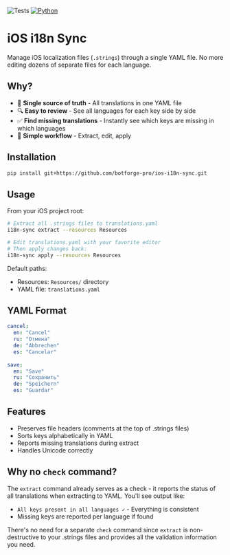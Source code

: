 ![Tests](https://github.com/botforge-pro/ios-i18n-sync/workflows/Tests/badge.svg)
[![Python](https://img.shields.io/badge/python-3.8%2B-blue.svg)](https://www.python.org)

# iOS i18n Sync

Manage iOS localization files (`.strings`) through a single YAML file. No more editing dozens of separate files for each language.

## Why?

- 📝 **Single source of truth** - All translations in one YAML file
- 🔍 **Easy to review** - See all languages for each key side by side
- ✅ **Find missing translations** - Instantly see which keys are missing in which languages
- 🚀 **Simple workflow** - Extract, edit, apply

## Installation

```bash
pip install git+https://github.com/botforge-pro/ios-i18n-sync.git
```

## Usage

From your iOS project root:

```bash
# Extract all .strings files to translations.yaml
i18n-sync extract --resources Resources

# Edit translations.yaml with your favorite editor
# Then apply changes back:
i18n-sync apply --resources Resources
```

Default paths:
- Resources: `Resources/` directory
- YAML file: `translations.yaml`

## YAML Format

```yaml
cancel:
  en: "Cancel"
  ru: "Отмена"
  de: "Abbrechen"
  es: "Cancelar"
  
save:
  en: "Save"
  ru: "Сохранить"
  de: "Speichern"
  es: "Guardar"
```

## Features

- Preserves file headers (comments at the top of .strings files)
- Sorts keys alphabetically in YAML
- Reports missing translations during extract
- Handles Unicode correctly

## Why no `check` command?

The `extract` command already serves as a check - it reports the status of all translations when extracting to YAML. You'll see output like:
- `All keys present in all languages ✓` - Everything is consistent
- Missing keys are reported per language if found

There's no need for a separate `check` command since `extract` is non-destructive to your .strings files and provides all the validation information you need.